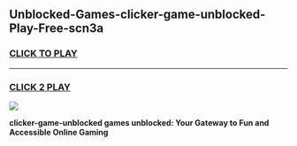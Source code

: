 
## Unblocked-Games-clicker-game-unblocked-Play-Free-scn3a
<h3>
<a href="https://premium76.site?title=clicker-game-unblocked&ref=18A">CLICK TO PLAY</a></h3>
<hr>

<h3>
<a href="https://premium76.site?title=clicker-game-unblocked&ref=18A">CLICK 2 PLAY</a>
  
</h3>

<a href="https://premium76.site?title=clicker-game-unblocked&ref=18A"><img src="https://clearcache.store/games.png"></a>


**clicker-game-unblocked games unblocked: Your Gateway to Fun and Accessible Online Gaming**
